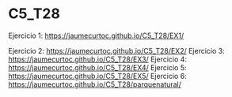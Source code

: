 # C5_T28

Ejercicio 1: https://jaumecurtoc.github.io/C5_T28/EX1/ 

Ejercicio 2: https://jaumecurtoc.github.io/C5_T28/EX2/
Ejercicio 3: https://jaumecurtoc.github.io/C5_T28/EX3/
Ejercicio 4: https://jaumecurtoc.github.io/C5_T28/EX4/
Ejercicio 5: https://jaumecurtoc.github.io/C5_T28/EX5/
Ejercicio 6: https://jaumecurtoc.github.io/C5_T28/parquenatural/
